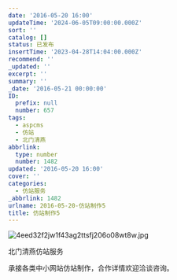 ```yaml
---
date: '2016-05-20 16:00'
updateTime: '2024-06-05T09:00:00.000Z'
sort: ''
catalog: []
status: 已发布
insertTime: '2023-04-28T14:04:00.000Z'
recommend: ''
_updated: ''
excerpt: ''
summary: ''
_date: '2016-05-21 00:00:00'
ID:
  prefix: null
  number: 657
tags:
  - aspcms
  - 仿站
  - 北门清燕
abbrlink:
  type: number
  number: 1482
updated: '2016-05-20 16:00'
cover: ''
categories:
  - 仿站服务
_abbrlink: 1482
urlname: 2016-05-20-仿站制作5
title: 仿站制作5
---
```


![4eed32f2jw1f43ag2ttsfj206o08wt8w.jpg](https://image.bmqy.net/upload/38d171da34cc5ca9aec80749ef63ed98.jpg)


北门清燕仿站服务


承接各类中小网站仿站制作，合作详情欢迎洽谈咨询。


